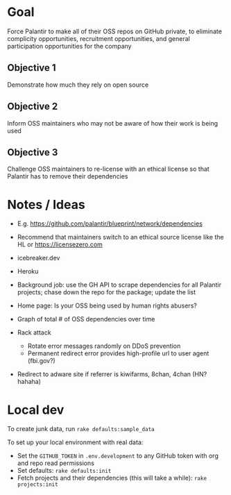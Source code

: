 # Goal
Force Palantir to make all of their OSS repos on GitHub private, to eliminate complicity opportunities, recruitment opportunities, and general participation opportunities for the company

## Objective 1
Demonstrate how much they rely on open source

## Objective 2
Inform OSS maintainers who may not be aware of how their work is being used

## Objective 3
Challenge OSS maintainers to re-license with an ethical license so that Palantir has to remove their dependencies

# Notes / Ideas

* E.g. https://github.com/palantir/blueprint/network/dependencies

* Recommend that maintainers switch to an ethical source license like the HL or https://licensezero.com
* icebreaker.dev
* Heroku
* Background job: use the GH API to scrape dependencies for all Palantir projects; chase down the repo for the package; update the list
* Home page: Is your OSS being used by human rights abusers?
* Graph of total # of OSS dependencies over time
* Rack attack
  * Rotate error messages randomly on DDoS prevention
  * Permanent redirect error provides high-profile url to user agent (fbi.gov?)
* Redirect to adware site if referrer is kiwifarms, 8chan, 4chan (HN? hahaha)

# Local dev

To create junk data, run `rake defaults:sample_data`

To set up your local environment with real data:
* Set the `GITHUB_TOKEN` in `.env.development` to any GitHub token with org and repo read permissions
* Set defaults: `rake defaults:init`
* Fetch projects and their dependencies (this will take a while): `rake projects:init`
